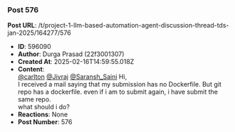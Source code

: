 ### Post 576
**Post URL**: /t/project-1-llm-based-automation-agent-discussion-thread-tds-jan-2025/164277/576
- **ID**: 596090
- **Author**: Durga Prasad (22f3001307)
- **Created At**: 2025-02-16T14:59:55.018Z
- **Content**:  
  <a class="mention" href="/u/carlton">@carlton</a>  <a class="mention" href="/u/jivraj">@Jivraj</a> <a class="mention" href="/u/saransh_saini">@Saransh_Saini</a>
Hi,<br>
I received a mail saying that my submission has no Dockerfile. But git repo has a dockerfile.
even if i am to submit again, i have submit the same repo.<br>
what should i do?
- **Reactions**: None
- **Post Number**: 576

